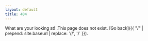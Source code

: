 ```yaml
---
layout: default
title: 404
---
```


What are your looking at! .This page does not exist. [Go back]({{ "/" | prepend: site.baseurl | replace: '//', '/' }}).
